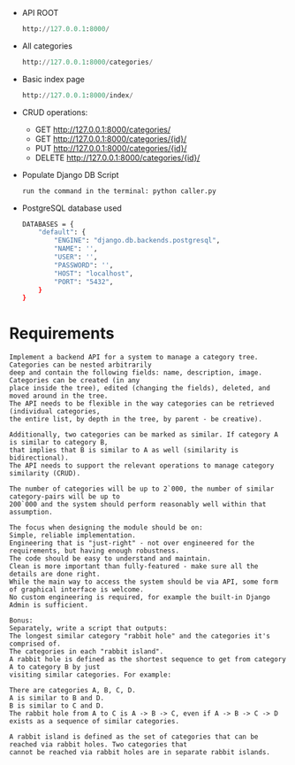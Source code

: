 

* API ROOT

    ```python
    http://127.0.0.1:8000/
    ```

* All categories

    ```python
    http://127.0.0.1:8000/categories/
    ```

* Basic index page

    ```python
    http://127.0.0.1:8000/index/
    ```

* CRUD operations:
    - GET http://127.0.0.1:8000/categories/
    - GET http://127.0.0.1:8000/categories/{id}/
    - PUT http://127.0.0.1:8000/categories/{id}/
    - DELETE http://127.0.0.1:8000/categories/{id}/



*  Populate Django DB Script

    ```bash
    run the command in the terminal: python caller.py
    ```

* PostgreSQL database used

    ```bash
    DATABASES = {
        "default": {
            "ENGINE": "django.db.backends.postgresql",
            "NAME": '',
            "USER": '',
            "PASSWORD": '',
            "HOST": "localhost",
            "PORT": "5432",
        }
    }

    ```


# Requirements

```
Implement a backend API for a system to manage a category tree. Categories can be nested arbitrarily 
deep and contain the following fields: name, description, image. Categories can be created (in any 
place inside the tree), edited (changing the fields), deleted, and moved around in the tree. 
The API needs to be flexible in the way categories can be retrieved (individual categories, 
the entire list, by depth in the tree, by parent - be creative).
```

```
Additionally, two categories can be marked as similar. If category A is similar to category B, 
that implies that B is similar to A as well (similarity is bidirectional). 
The API needs to support the relevant operations to manage category similarity (CRUD).
```

```
The number of categories will be up to 2`000, the number of similar category-pairs will be up to 
200`000 and the system should perform reasonably well within that assumption.
```

```
The focus when designing the module should be on:
Simple, reliable implementation.
Engineering that is "just-right" - not over engineered for the requirements, but having enough robustness.
The code should be easy to understand and maintain.
Clean is more important than fully-featured - make sure all the details are done right.
While the main way to access the system should be via API, some form of graphical interface is welcome. 
No custom engineering is required, for example the built-in Django Admin is sufficient.
```

```
Bonus:
Separately, write a script that outputs:
The longest similar category "rabbit hole" and the categories it's comprised of.
The categories in each "rabbit island".
A rabbit hole is defined as the shortest sequence to get from category A to category B by just 
visiting similar categories. For example:
```

```
There are categories A, B, C, D.
A is similar to B and D.
B is similar to C and D.
The rabbit hole from A to C is A -> B -> C, even if A -> B -> C -> D exists as a sequence of similar categories.

A rabbit island is defined as the set of categories that can be reached via rabbit holes. Two categories that 
cannot be reached via rabbit holes are in separate rabbit islands.
```
